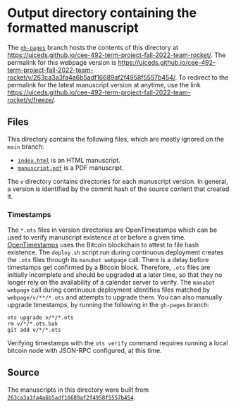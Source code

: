 # Output directory containing the formatted manuscript

The [`gh-pages`](https://github.com/uiceds/cee-492-term-project-fall-2022-team-rocket/tree/gh-pages) branch hosts the contents of this directory at <https://uiceds.github.io/cee-492-term-project-fall-2022-team-rocket/>.
The permalink for this webpage version is <https://uiceds.github.io/cee-492-term-project-fall-2022-team-rocket/v/263ca3a3fa4a6b5adf16689af2f4958f5557b454/>.
To redirect to the permalink for the latest manuscript version at anytime, use the link <https://uiceds.github.io/cee-492-term-project-fall-2022-team-rocket/v/freeze/>.

## Files

This directory contains the following files, which are mostly ignored on the `main` branch:

+ [`index.html`](index.html) is an HTML manuscript.
+ [`manuscript.pdf`](manuscript.pdf) is a PDF manuscript.

The `v` directory contains directories for each manuscript version.
In general, a version is identified by the commit hash of the source content that created it.

### Timestamps

The `*.ots` files in version directories are OpenTimestamps which can be used to verify manuscript existence at or before a given time.
[OpenTimestamps](https://opentimestamps.org/) uses the Bitcoin blockchain to attest to file hash existence.
The `deploy.sh` script run during continuous deployment creates the `.ots` files through its `manubot webpage` call.
There is a delay before timestamps get confirmed by a Bitcoin block.
Therefore, `.ots` files are initially incomplete and should be upgraded at a later time, so that they no longer rely on the availability of a calendar server to verify.
The `manubot webpage` call during continuous deployment identifies files matched by `webpage/v/**/*.ots` and attempts to upgrade them.
You can also manually upgrade timestamps, by running the following in the `gh-pages` branch:

```shell
ots upgrade v/*/*.ots
rm v/*/*.ots.bak
git add v/*/*.ots
```

Verifying timestamps with the `ots verify` command requires running a local bitcoin node with JSON-RPC configured, at this time.

## Source

The manuscripts in this directory were built from
[`263ca3a3fa4a6b5adf16689af2f4958f5557b454`](https://github.com/uiceds/cee-492-term-project-fall-2022-team-rocket/commit/263ca3a3fa4a6b5adf16689af2f4958f5557b454).
